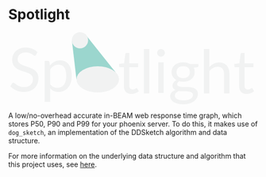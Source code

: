# Spotlight
<svg id="logo" xmlns="http://www.w3.org/2000/svg" viewBox="0 0 247.96 71.96"> <path fill="#9BD6CE" d="M62.97 8.05l4.56 38.92 38.74-7.13L76.1 1.81 62.97 8.05z"></path> <circle cx="71.02" cy="8.05" r="8.05" fill="#f1f2f2"></circle> <ellipse cx="88.62" cy="46.97" rx="21.09" ry="13.03" fill="#f1f2f2"></ellipse> <text transform="translate(0 59.17)" font-size="60" fill="#f1f2f2" font-family="Lato-Regular, Lato"> Sp </text> <text transform="translate(108.46 60.98)" font-size="60" fill="#f1f2f2" font-family="Lato-Regular, Lato"> tlight </text> </svg>

A low/no-overhead accurate in-BEAM web response time graph, which stores P50, P90 and P99 for your phoenix server. To do this, it makes use of `dog_sketch`, an implementation of the DDSketch algorithm and data structure.

For more information on the underlying data structure and algorithm that this project uses, see [here](https://github.com/moosecodebv/dog_sketch).
